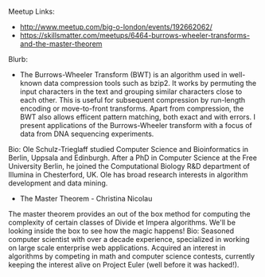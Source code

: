 Meetup Links:
* http://www.meetup.com/big-o-london/events/192662062/
* https://skillsmatter.com/meetups/6464-burrows-wheeler-transforms-and-the-master-theorem

Blurb:

* The Burrows-Wheeler Transform (BWT) is an algorithm used in well-known data compression tools such as bzip2. It works by permuting the input characters in the text and grouping similar characters close to each other. This is useful for subsequent compression by run-length encoding or move-to-front transforms. Apart from compression, the BWT also allows efficent pattern matching, both exact and with errors. I present applications of the Burrows-Wheeler transform with a focus of data from DNA sequencing experiments.

Bio: Ole Schulz-Trieglaff studied Computer Science and Bioinformatics in Berlin, Uppsala and Edinburgh. After a PhD in Computer Science at the Free University Berlin, he joined the Computational Biology R&D department of Illumina in Chesterford, UK. Ole has broad research interests in algorithm development and data mining.

* The Master Theorem - Christina Nicolau

The master theorem provides an out of the box method for computing the complexity of certain classes of Divide et Impera algorithms. We'll be looking inside the box to see how the magic happens! 
Bio: Seasoned computer scientist with over a decade experience, specialized in working on large scale enterprise web applications. Acquired an interest in algorithms by competing in math and computer science contests, currently keeping the interest alive on Project Euler (well before it was hacked!). 